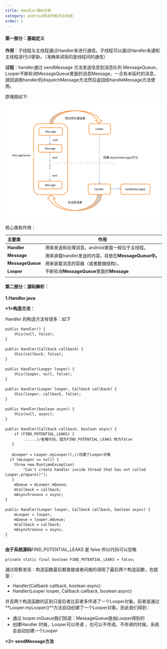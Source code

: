 ```yaml
---
title: Handler源码分析
category: android相关的知识点总结
order: 1
---
```


#### 第一部分：基础定义

**作用**：子线程与主线程通过Handler来进行通信。子线程可以通过Handler来通知主线程进行UI更新。（准确来讲指的是线程间的通信）

**过程**：handler通过 sendMessage 方法发送信息到消息队列 MessageQueue，Looper不断轮询MessageQueue里面的消息Message，一旦有未延时的消息，就回调用handler的dispatchMessage方法然后返回给handleMessage方法使用。

原理图如下:

![](\images\handler原理图.png)

核心类和作用：

| 主要类           | 作用                                                  |
| :--------------- | ----------------------------------------------------- |
| **Handler**      | 用来发送和处理消息。android里面一般位于主线程。       |
| **Message**      | 用来承载handler发送的内容，存放在**MessageQueue中。** |
| **MessageQueue** | 用来装载消息的容器（或者数据结构）。                  |
| **Looper**       | 不断轮询**MessageQueue**里面的**Message**             |
|                  |                                                       |

#### **第二部分：源码解析：**

**1.Handler.java**

**<1>构造方法：**

Handler 的构造方法有很多：如下

```
public Handler() {
    this(null, false);
}

public Handler(Callback callback) {
    this(callback, false);
}

public Handler(Looper looper) {
    this(looper, null, false);
}

public Handler(Looper looper, Callback callback) {
    this(looper, callback, false);
}

public Handler(boolean async) {
    this(null, async);
}

public Handler(Callback callback, boolean async) {
    if (FIND_POTENTIAL_LEAKS) {
        ......//省略代码，因为FIND_POTENTIAL_LEAKS 恒为false
   }
   
   mLooper = Looper.myLooper();//创建了Looper对象
  if (mLooper == null) {
    throw new RuntimeException(
        "Can't create handler inside thread that has not called Looper.prepare()");
   }
    mQueue = mLooper.mQueue;
    mCallback = callback;
    mAsynchronous = async;
}

public Handler(Looper looper, Callback callback, boolean async) {
    mLooper = looper;
    mQueue = looper.mQueue;
    mCallback = callback;
    mAsynchronous = async;
}
    

```

**由于系统源码**FIND_POTENTIAL_LEAKS 是 false  所以代码可以忽略

```
private static final boolean FIND_POTENTIAL_LEAKS = false;
```

通过观察发现：构造函数最后都直接或者间接的调用了最后两个构造函数，也就是：

- Handler(Callback callback, boolean async) 
- Handler(Looper looper, Callback callback, boolean async)

并且两个构造函数的区别只是后者比前者多传递了一个Looper对象。前者是通过**Looper.myLooper()**方法自动创建了一个Looper对象。到此我们得到：

- 通过 looper.mQueue我们知道：MessageQueue是由Looper得到的
- 创建Handler 时候，Looper可以传递 ，也可以不传递。不传递的时候，系统会自动创建一个Looper

**<2>** **sendMessage方法**





